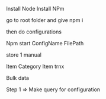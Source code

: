 Install Node
Install NPm

go to root folder and give npm i

then do configurations 

Npm start ConfigName FilePath

store 1  manual 


Item Category
Item
trnx

Bulk data


Step 1 => Make query for configuration